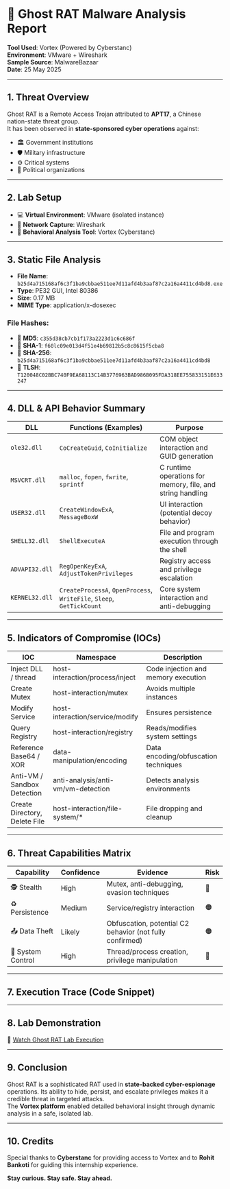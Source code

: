 
# 👻 Ghost RAT Malware Analysis Report 

**Tool Used**: Vortex (Powered by Cyberstanc)  
**Environment**: VMware + Wireshark  
**Sample Source**: MalwareBazaar  
**Date**: 25 May 2025

---

## 1. Threat Overview

Ghost RAT is a Remote Access Trojan attributed to **APT17**, a Chinese nation-state threat group.  
It has been observed in **state-sponsored cyber operations** against:

- 🏛️ Government institutions  
- 🛡️ Military infrastructure  
- ⚙️ Critical systems  
- 🧠 Political organizations

---

## 2. Lab Setup

- 💻 **Virtual Environment**: VMware (isolated instance)  
- 📡 **Network Capture**: Wireshark  
- 🧪 **Behavioral Analysis Tool**: Vortex (Cyberstanc)

---

## 3. Static File Analysis

- **File Name**: `b25d4a715168af6c3f1ba9cbbae511ee7d11afd4b3aaf87c2a16a4411cd4bd8.exe`  
- **Type**: PE32 GUI, Intel 80386  
- **Size**: 0.17 MB  
- **MIME Type**: application/x-dosexec

### File Hashes:
- 🔐 **MD5**: `c355d38cb7cb1f173a2223d1c6c686f`  
- 🔐 **SHA-1**: `f60lc09e013d4f51e4b69812b5c8c8615f5cba8`  
- 🔐 **SHA-256**: `b25d4a715168af6c3f1ba9cbbae511ee7d11afd4b3aaf87c2a16a4411cd4bd8`  
- 🔐 **TLSH**: `T120048C02BBC740F9EA68113C14B3776963BAD986B095FDA318EE755833151E633247`

---

## 4. DLL & API Behavior Summary

| **DLL**        | **Functions (Examples)**                                               | **Purpose**                                                                 |
|----------------|------------------------------------------------------------------------|------------------------------------------------------------------------------|
| `ole32.dll`    | `CoCreateGuid`, `CoInitialize`                                         | COM object interaction and GUID generation                                 |
| `MSVCRT.dll`   | `malloc`, `fopen`, `fwrite`, `sprintf`                                 | C runtime operations for memory, file, and string handling                 |
| `USER32.dll`   | `CreateWindowExA`, `MessageBoxW`                                       | UI interaction (potential decoy behavior)                                  |
| `SHELL32.dll`  | `ShellExecuteA`                                                        | File and program execution through the shell                               |
| `ADVAPI32.dll` | `RegOpenKeyExA`, `AdjustTokenPrivileges`                               | Registry access and privilege escalation                                   |
| `KERNEL32.dll` | `CreateProcessA`, `OpenProcess`, `WriteFile`, `Sleep`, `GetTickCount`  | Core system interaction and anti-debugging                                 |

---

## 5. Indicators of Compromise (IOCs)

| **IOC**                         | **Namespace**                                      | **Description**                               |
|----------------------------------|----------------------------------------------------|-----------------------------------------------|
| Inject DLL / thread             | host-interaction/process/inject                    | Code injection and memory execution            |
| Create Mutex                    | host-interaction/mutex                             | Avoids multiple instances                      |
| Modify Service                  | host-interaction/service/modify                    | Ensures persistence                            |
| Query Registry                  | host-interaction/registry                          | Reads/modifies system settings                 |
| Reference Base64 / XOR          | data-manipulation/encoding                         | Data encoding/obfuscation techniques           |
| Anti-VM / Sandbox Detection     | anti-analysis/anti-vm/vm-detection                 | Detects analysis environments                  |
| Create Directory, Delete File   | host-interaction/file-system/*                     | File dropping and cleanup                      |

---

## 6. Threat Capabilities Matrix

| Capability         | Confidence | Evidence                                               | Risk |
|--------------------|------------|--------------------------------------------------------|------|
| 🕵️ Stealth        | High       | Mutex, anti-debugging, evasion techniques              | 🔴   |
| ♻️ Persistence     | Medium     | Service/registry interaction                           | 🟠   |
| 📤 Data Theft      | Likely     | Obfuscation, potential C2 behavior (not fully confirmed) | 🟠   |
| 🔧 System Control  | High       | Thread/process creation, privilege manipulation        | 🔴   |

---

## 7. Execution Trace (Code Snippet)

---

## 8. Lab Demonstration

🎥 [Watch Ghost RAT Lab Execution](https://drive.google.com/file/d/1w2KuczLkKZIVF_t1WKmg0caVo24IfAeN/view?usp=drive_link)

---

## 9. Conclusion

Ghost RAT is a sophisticated RAT used in **state-backed cyber-espionage** operations. Its ability to hide, persist, and escalate privileges makes it a credible threat in targeted attacks.  
The **Vortex platform** enabled detailed behavioral insight through dynamic analysis in a safe, isolated lab.

---

## 10. Credits

Special thanks to **Cyberstanc** for providing access to Vortex and to **Rohit Bankoti** for guiding this internship experience.

**Stay curious. Stay safe. Stay ahead.**

